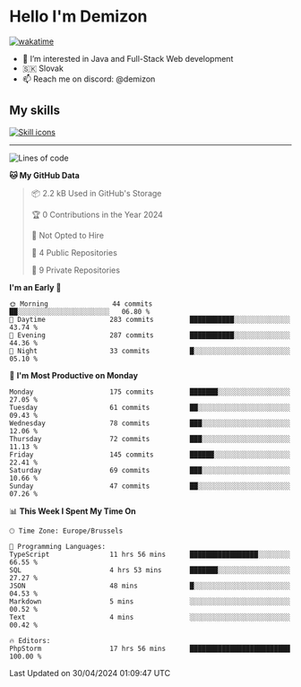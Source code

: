 # Hello I'm Demizon
[![wakatime](https://wakatime.com/badge/user/6ad1949f-d6d7-44f9-9eee-c35e54cc499b.svg)](https://wakatime.com/@6ad1949f-d6d7-44f9-9eee-c35e54cc499b)
- 👀 I’m interested in Java and Full-Stack Web development
- 🇸🇰 Slovak
- 📫 Reach me on discord: @demizon

## My skills
[![Skill icons](https://skillicons.dev/icons?i=java,js,ts,html,css,react,nextjs,tailwind,supabase,py,git,docker,linux,mysql,postgres,mongo&theme=dark)](https://github.com/Demizon3433)

---

<!--START_SECTION:waka-->
![Lines of code](https://img.shields.io/badge/From%20Hello%20World%20I%27ve%20Written-185.8%20thousand%20lines%20of%20code-blue)

**🐱 My GitHub Data** 

> 📦 2.2 kB Used in GitHub's Storage 
 > 
> 🏆 0 Contributions in the Year 2024
 > 
> 🚫 Not Opted to Hire
 > 
> 📜 4 Public Repositories 
 > 
> 🔑 9 Private Repositories 
 > 
**I'm an Early 🐤** 

```text
🌞 Morning                44 commits          ██░░░░░░░░░░░░░░░░░░░░░░░   06.80 % 
🌆 Daytime                283 commits         ███████████░░░░░░░░░░░░░░   43.74 % 
🌃 Evening                287 commits         ███████████░░░░░░░░░░░░░░   44.36 % 
🌙 Night                  33 commits          █░░░░░░░░░░░░░░░░░░░░░░░░   05.10 % 
```
📅 **I'm Most Productive on Monday** 

```text
Monday                   175 commits         ███████░░░░░░░░░░░░░░░░░░   27.05 % 
Tuesday                  61 commits          ██░░░░░░░░░░░░░░░░░░░░░░░   09.43 % 
Wednesday                78 commits          ███░░░░░░░░░░░░░░░░░░░░░░   12.06 % 
Thursday                 72 commits          ███░░░░░░░░░░░░░░░░░░░░░░   11.13 % 
Friday                   145 commits         ██████░░░░░░░░░░░░░░░░░░░   22.41 % 
Saturday                 69 commits          ███░░░░░░░░░░░░░░░░░░░░░░   10.66 % 
Sunday                   47 commits          ██░░░░░░░░░░░░░░░░░░░░░░░   07.26 % 
```


📊 **This Week I Spent My Time On** 

```text
🕑︎ Time Zone: Europe/Brussels

💬 Programming Languages: 
TypeScript               11 hrs 56 mins      █████████████████░░░░░░░░   66.55 % 
SQL                      4 hrs 53 mins       ███████░░░░░░░░░░░░░░░░░░   27.27 % 
JSON                     48 mins             █░░░░░░░░░░░░░░░░░░░░░░░░   04.53 % 
Markdown                 5 mins              ░░░░░░░░░░░░░░░░░░░░░░░░░   00.52 % 
Text                     4 mins              ░░░░░░░░░░░░░░░░░░░░░░░░░   00.42 % 

🔥 Editors: 
PhpStorm                 17 hrs 56 mins      █████████████████████████   100.00 % 
```


 Last Updated on 30/04/2024 01:09:47 UTC
<!--END_SECTION:waka-->
